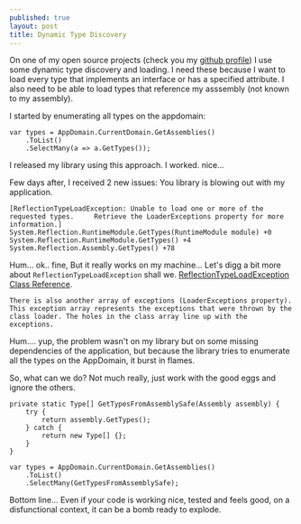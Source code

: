 ```yaml
---
published: true
layout: post
title: Dynamic Type Discovery
---
```


On one of my open source projects (check you my [github profile](https://github.com/kappy)) I use some dynamic type discovery and loading. I need these because I want to load every type that implements an interface or has a specified attribute. I also need to be able to load types that reference my asssembly (not known to my assembly).

I started by enumerating all types on the appdomain:

    var types = AppDomain.CurrentDomain.GetAssemblies()
        .ToList()
	    .SelectMany(a => a.GetTypes());

I released my library using this approach. I worked. nice...

Few days after, I received 2 new issues: You library is blowing out with my application.

    [ReflectionTypeLoadException: Unable to load one or more of the requested types.     Retrieve the LoaderExceptions property for more information.]
    System.Reflection.RuntimeModule.GetTypes(RuntimeModule module) +0
    System.Reflection.RuntimeModule.GetTypes() +4
    System.Reflection.Assembly.GetTypes() +78

Hum... ok.. fine, But it really works on my machine...
Let's digg a bit more about `ReflectionTypeLoadException` shall we. 
[ReflectionTypeLoadException Class Reference](http://msdn.microsoft.com/en-us/library/system.reflection.reflectiontypeloadexception.aspx).

    There is also another array of exceptions (LoaderExceptions property). This exception array represents the exceptions that were thrown by the class loader. The holes in the class array line up with the exceptions.

Hum.... yup, the problem wasn't on my library but on some missing dependencies of the application, but because the library tries to enumerate all the types on the AppDomain, it burst in flames.

So, what can we do? Not much really, just work with the good eggs and ignore the others.

    private static Type[] GetTypesFromAssemblySafe(Assembly assembly) {
        try {
            return assembly.GetTypes();
        } catch {
            return new Type[] {};
        }
    }
    
    var types = AppDomain.CurrentDomain.GetAssemblies()
        .ToList()
	    .SelectMany(GetTypesFromAssemblySafe);

Bottom line... Even if your code is working nice, tested and feels good, on a disfunctional context, it can be a bomb ready to explode.